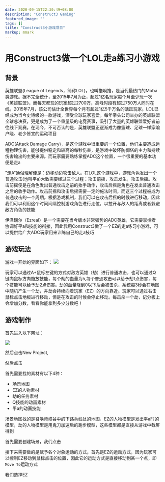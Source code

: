 ```yaml
---
date: 2020-09-15T22:30:49+08:00
description: "Construct3 Gaming"
featured_image: ""
tags: []
title: "Construct3小游戏项目"
markup: mmark
---
```


# 用Construct3做一个LOL走a练习小游戏

## 背景

英雄联盟(League of Legends，简称LOL)，也叫撸啊撸，是当代最热门的Moba类游戏。据不完全统计，至2015年7月为止，超过1亿名玩家每个月至少玩一次《英雄联盟》，而每天都玩的玩家超过2700万，高峰时段有超过750万人同时在线。2015年7月，该公司估计全世界每个月有超过1亿5千万名的活跃玩家。LOL已经成为当今史诗级的一款游戏，深受全球玩家喜爱。每年拳头公司举办的英雄联盟全球总决赛，更是成为了一个重量级的电竞赛事，吸引了大量的英雄联盟爱好者前往线下观赛。在现今，不可否认的是，英雄联盟正逐渐成为像篮球、足球一样家喻户晓、老少皆宜的运动项目

ADC(Attack Damage Carry)，是这个游戏中很重要的一个位置，他们主要造成远程物理伤害，能够提供稳定和较高的每秒伤害，是游戏中破坏防御塔的主力和持续伤害输出的主要来源。而玩家需要熟练掌握ADC这个位置，一个很重要的基本功便是走a

”走A“通俗理解便是：边移动边攻击敌人。在LOL这个游戏中，游戏角色发出一个普通攻击(也叫平a)大致需要经过三个过程：攻击前摇，攻击发生，攻击后摇。攻击前摇便是在角色发出普通攻击之前的抬手动作，攻击后摇是角色在发出普通攻击之后的收手动作。攻击前摇和攻击后摇需要一定的施法时间，而这三个过程被成为普通攻击的一个周期。根据游戏机制，我们可以在攻击后摇的时候进行移动，因此我们可以利用这个时间间隔控制游戏角色进行走位，以拉开与敌人的距离或者躲避敌方角色的技能

伊泽瑞尔（Ezreal）是一个需要在当今版本非常强势的ADC英雄，它需要掌控者协调好平a和技能的衔接，因此我用Construct3做了一个EZ的走a练习小游戏，可以提供给广大ADC玩家用来训练自己的走a技巧

## 游戏玩法

游戏一开始的界面如下：
![](/images/Construct3/1.png)

玩家可以通过A+鼠标左键的方式对敌方英雄（劫）进行普通攻击，也可以通过Q键向鼠标方向施放技能，每个劫的血量为5,每个普通攻击可以给予劫1点伤害，每个技能可以给予劫2点伤害。劫的血量降到0以下后会被击杀，系统每3秒会在地图中随机产生一个劫，并劫会持续向着玩家（EZ）的方向靠近。玩家可以通过右击鼠标点击地板进行移动，但是在攻击的时候会停止移动。每击杀一个劫，记分板上会增加分数，看看你能拿到多少分数吧！

## 游戏制作

首先进入以下网址：[](https://editor.construct.net/)

![](/images/Construct3/3.png)

然后点击New Project,

然后点击

首先需要找的素材有以下4种：
* 场景地图
* EZ的人物素材
* 劫的任务素材
* Q技能的动画素材
* 平a的动画技能

场景地图找的是召唤师峡谷中的下路兵线处的地图，EZ的人物模型是发出平a时的模型，劫的人物模型是用鬼刀加速后的跑步模型，这些模型都是直接从游戏中截屏得到

首先需要创建场景，我们点击

接下来需要做的是赋予各个对象运动的方式，首先是EZ的运动方式，因为玩家可以控制EZ移动到鼠标点击的位置，因此它的运动方式是直接移动到某一个点，即`Move To`运动方式

我们选择EZ